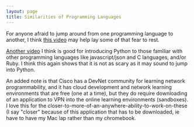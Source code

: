 ```yaml
---
layout: page
title: Similarities of Programming Languages
---
```


For anyone afraid to jump around from one programming language to another, I think [this video](https://www.youtube.com/watch?v=21sD7n3M8Ew) may help lay some of that fear to rest.

[Another video](https://www.youtube.com/watch?v=7lbx5OLYxTk&feature=youtu.be) I think is good for introducing Python to those familiar with other programming languages like javascript/json and
C languages, and/or Ruby.  I think this again shows that it is not as scary as it may sound to jump into Python.

An added note is that Cisco has a DevNet community for learning network programmability, and it has cloud development and network
learning environments that are free (one at a time), but they do require downloading of an application to VPN into the online learning environments (sandboxes). I love this for the closer-to-more-of-an-anywhere-ability-to-work-on-these (I say "closer" because of this application that has to be downloaded, ie have to have my Mac lap rather than my chromebook.
